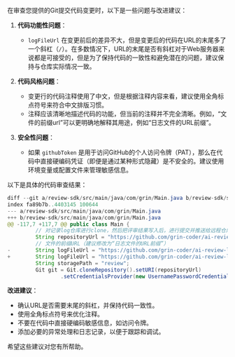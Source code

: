 在审查您提供的Git提交代码变更时，以下是一些问题与改进建议：

1. **代码功能性问题**：
   - `logFileUrl` 在变更前后的差异不大，但是变更后的代码在URL的末尾多了一个斜杠（`/`）。在多数情况下，URL的末尾是否有斜杠对于Web服务器来说都是可接受的，但是为了保持代码的一致性和避免潜在的问题，建议保持与仓库实际情况一致。

2. **代码风格问题**：
   - 变更行的代码注释使用了中文，但是根据注释内容来看，建议使用全角标点符号来符合中文排版习惯。
   - 注释应该清晰地描述代码的功能，但当前的注释并不完全清晰。例如，“文件的前缀url”可以更明确地解释其用途，例如“日志文件的URL前缀”。

3. **安全性问题**：
   - 如果 `githubToken` 是用于访问GitHub的个人访问令牌（PAT），那么在代码中直接硬编码凭证（即便是通过某种形式隐藏）是不安全的。建议使用环境变量或配置文件来管理敏感信息。

以下是具体的代码审查结果：

```java
diff --git a/review-sdk/src/main/java/com/grin/Main.java b/review-sdk/src/main/java/com/grin/Main.java
index fa89b7b..4403145 100644
--- a/review-sdk/src/main/java/com/grin/Main.java
+++ b/review-sdk/src/main/java/com/grin/Main.java
@@ -117,7 +117,7 @@ public class Main {
         // 对记录log仓库进行clone，然后把评审结果写入后，进行提交并推送给远程仓库
         String repositoryUrl = "https://github.com/grin-coder/ai-review-log.git";
         // 文件的前缀URL（建议修改为“日志文件的URL前缀”）
-        String logFileUrl = "https://github.com/grin-coder/ai-review-log/blob/main";
+        String logFileUrl = "https://github.com/grin-coder/ai-review-log/blob/main/"; // 注意：末尾多出的斜杠，根据实际情况调整
         String storagePath = "review";
         Git git = Git.cloneRepository().setURI(repositoryUrl)
                 .setCredentialsProvider(new UsernamePasswordCredentialsProvider(githubToken, "")) // 建议使用安全的方式管理凭证
```

**改进建议**：

- 确认URL是否需要末尾的斜杠，并保持代码一致性。
- 使用全角标点符号来优化注释。
- 不要在代码中直接硬编码敏感信息，如访问令牌。
- 添加必要的异常处理和日志记录，以便于跟踪和调试。

希望这些建议对您有所帮助。